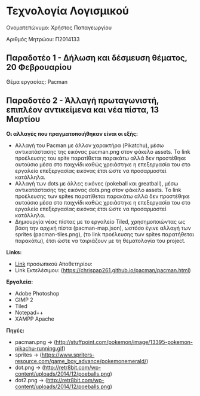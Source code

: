 # Τεχνολογία Λογισμικού 

Ονοματεπώνυμο: Χρήστος Παπαγεωργίου

Αριθμός Μητρώου: Π2014133

## Παραδοτέο 1 - Δήλωση και δέσμευση θέματος, 20 Φεβρουαρίου

Θέμα εργασίας: Pacman

## Παραδοτέο 2 - Άλλαγή πρωταγωνιστή, επιπλέον αντικείμενα και νέα πίστα, 13 Μαρτίου

**Οι αλλαγές που πραγματοποιήθηκαν είναι οι εξής:**
* Αλλαγή του Pacman με άλλον χαρακτήρα (Pikatchu), μέσω αντικατάστασης της εικόνας pacman.png στον φάκελο assets. Τo link προέλευσης του spite παρατίθεται παρακάτω αλλά δεν προστέθηκε αυτούσιο μέσα στο παιχνίδι καθώς χρειάστηκε η επεξεργασία του στο εργαλείο επεξεργασίας εικόνας έτσι ώστε να προσαρμοστεί κατάλληλα.
* Αλλαγή των dots με άλλες εικόνες (pokeball και greatball), μέσω αντικατάστασης της εικόνας dots.png στον φάκελο assets. Τo link προέλευσης των spites παρατίθεται παρακάτω αλλά δεν προστέθηκε αυτούσιο μέσα στο παιχνίδι καθώς χρειάστηκε η επεξεργασία του στο εργαλείο επεξεργασίας εικόνας έτσι ώστε να προσαρμοστεί κατάλληλα.
* Δημιουργία νέας πίστας με το εργαλείο Tiled, χρησημοποιώντας ως βάση την αρχική πίστα (pacman-map.json), ωστόσο έγινε αλλαγή των sprites (pacman-tiles.png), (τo link προέλευσης των spites παρατήθεται παρακάτω), έτσι ώστε να ταιριάζουν με τη θεματολογία του project.


**Links:**
 * [Link](https://github.com/ChrisPap261/pacman) προσωπικού Αποθετηρίου: 
 * Link Εκτελέσιμου: (https://chrispap261.github.io/pacman/pacman.html)
 
 
**Εργαλεία:**
 * Adobe Photoshop
 * GIMP 2
 * Tiled
 * Notepad++
 * XAMPP Apache
 
**Πηγές:**
 * pacman.png -> (http://stuffpoint.com/pokemon/image/13395-pokemon-pikachu-running.gif)
 * sprites    -> (https://www.spriters-resource.com/game_boy_advance/pokemonemerald/)
 * dot.png    -> (http://retr8bit.com/wp-content/uploads/2014/12/poeballs.png)	
 * dot2.png   -> (http://retr8bit.com/wp-content/uploads/2014/12/poeballs.png)
